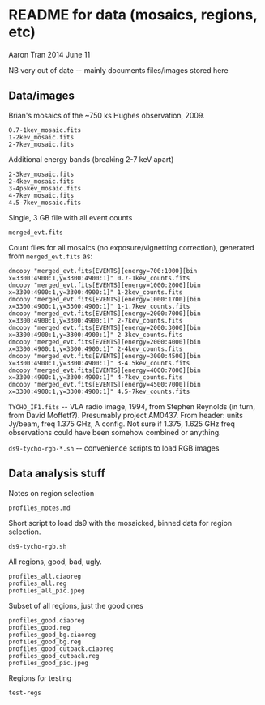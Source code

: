README for data (mosaics, regions, etc)
=======================================
Aaron Tran
2014 June 11

NB very out of date -- mainly documents files/images stored here

Data/images
-----------
Brian's mosaics of the ~750 ks Hughes observation, 2009.

    0.7-1kev_mosaic.fits
    1-2kev_mosaic.fits
    2-7kev_mosaic.fits

Additional energy bands (breaking 2-7 keV apart)

    2-3kev_mosaic.fits
    2-4kev_mosaic.fits
    3-4p5kev_mosaic.fits
    4-7kev_mosaic.fits
    4.5-7kev_mosaic.fits

Single, 3 GB file with all event counts

    merged_evt.fits

Count files for all mosaics (no exposure/vignetting correction), generated from
`merged_evt.fits` as:

    dmcopy "merged_evt.fits[EVENTS][energy=700:1000][bin x=3300:4900:1,y=3300:4900:1]" 0.7-1kev_counts.fits
    dmcopy "merged_evt.fits[EVENTS][energy=1000:2000][bin x=3300:4900:1,y=3300:4900:1]" 1-2kev_counts.fits
    dmcopy "merged_evt.fits[EVENTS][energy=1000:1700][bin x=3300:4900:1,y=3300:4900:1]" 1-1.7kev_counts.fits
    dmcopy "merged_evt.fits[EVENTS][energy=2000:7000][bin x=3300:4900:1,y=3300:4900:1]" 2-7kev_counts.fits
    dmcopy "merged_evt.fits[EVENTS][energy=2000:3000][bin x=3300:4900:1,y=3300:4900:1]" 2-3kev_counts.fits
    dmcopy "merged_evt.fits[EVENTS][energy=2000:4000][bin x=3300:4900:1,y=3300:4900:1]" 2-4kev_counts.fits
    dmcopy "merged_evt.fits[EVENTS][energy=3000:4500][bin x=3300:4900:1,y=3300:4900:1]" 3-4.5kev_counts.fits
    dmcopy "merged_evt.fits[EVENTS][energy=4000:7000][bin x=3300:4900:1,y=3300:4900:1]" 4-7kev_counts.fits
    dmcopy "merged_evt.fits[EVENTS][energy=4500:7000][bin x=3300:4900:1,y=3300:4900:1]" 4.5-7kev_counts.fits

`TYCHO_IF1.fits` -- VLA radio image, 1994, from Stephen Reynolds (in turn, from
David Moffett?).  Presumably project AM0437.  From header: units Jy/beam, freq
1.375 GHz, A config.  Not sure if 1.375, 1.625 GHz freq observations could have
been somehow combined or anything.

`ds9-tycho-rgb-*.sh` -- convenience scripts to load RGB images


Data analysis stuff
-------------------

Notes on region selection

    profiles_notes.md

Short script to load ds9 with the mosaicked, binned data for region selection.

    ds9-tycho-rgb.sh

All regions, good, bad, ugly.

    profiles_all.ciaoreg
    profiles_all.reg
    profiles_all_pic.jpeg

Subset of all regions, just the good ones

    profiles_good.ciaoreg
    profiles_good.reg
    profiles_good_bg.ciaoreg
    profiles_good_bg.reg
    profiles_good_cutback.ciaoreg
    profiles_good_cutback.reg
    profiles_good_pic.jpeg

Regions for testing

    test-regs


